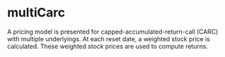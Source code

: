 # multiCarc
A pricing model is presented for capped-accumulated-return-call (CARC) with multiple underlyings. At each reset date, a weighted stock price is calculated.  These weighted stock prices are used to compute returns.
